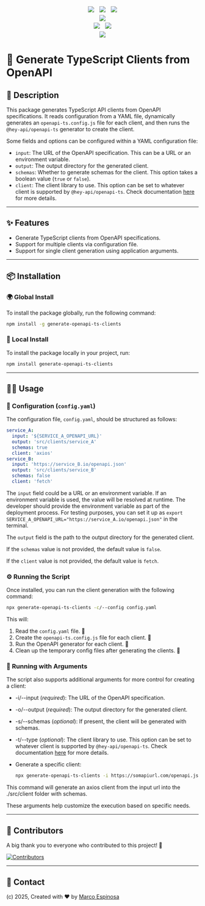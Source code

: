 <!-- Shields -->
<p align="center">
<a href="https://github.com/maekind/generate-openapi-clients/actions/workflows/ci.yaml"><img src="https://img.shields.io/github/actions/workflow/status/maekind/generate-openapi-clients/ci.yaml?label=Tests 🧪" hspace="5" vspace="2"></a>
<a href="https://github.com/maekind/generate-openapi-clients/actions/workflows/publish.yaml"><img src="https://img.shields.io/github/actions/workflow/status/maekind/generate-openapi-clients/publish.yaml?label=Publish ✨" hspace="5" vspace="2"></a>
<a href="https://www.npmjs.com/package/generate-openapi-ts-clients"><img src="https://img.shields.io/npm/v/generate-openapi-ts-clients?color=blue&label=npm" hspace="5" vspace="2"></a>
<br>  
<a href="https://github.com/maekind/generate-openapi-clients"><img src="https://img.shields.io/github/last-commit/maekind/generate-openapi-clients?color=black&label=last commit ⏳" hspace="5" vspace="2"></a>
<br>
<a href="https://github.com/maekind/generate-openapi-clients/stargazers"><img src="https://img.shields.io/github/stars/maekind/generate-openapi-clients?label=starts ⭐" hspace="5" vspace="2"></a>
<a href="https://www.npmjs.com/package/generate-openapi-ts-clients"><img src="https://img.shields.io/npm/dm/generate-openapi-ts-clients?label=downloads&color=yellow" hspace="5" vspace="2"></a>
<br>
<a href="https://ko-fi.com/maekind"><img src="https://img.shields.io/badge/buy%20me%20a%20coffee-donate-yellow.svg?label=buy me a coffee" hspace="5" vspace="2"></a>
</p>

# 🚀 Generate TypeScript Clients from OpenAPI

## 📜 Description

This package generates TypeScript API clients from OpenAPI specifications. It reads configuration from a YAML file, dynamically generates an `openapi-ts.config.js` file for each client, and then runs the `@hey-api/openapi-ts` generator to create the client.

Some fields and options can be configured within a YAML configuration file:

- `input`: The URL of the OpenAPI specification. This can be a URL or an environment variable.
- `output`: The output directory for the generated client.
- `schemas`: Whether to generate schemas for the client. This option takes a boolean value (`true` or `false`).
- `client`: The client library to use. This option can be set to whatever client is supported by `@hey-api/openapi-ts`. Check documentation [here](https://heyapi.dev/openapi-ts/clients) for more details.

---

## ✨ Features

- Generate TypeScript clients from OpenAPI specifications.
- Support for multiple clients via configuration file.
- Support for single client generation using application arguments.

---

## 📦 Installation

### 🌍 Global Install

To install the package globally, run the following command:

```bash
npm install -g generate-openapi-ts-clients
```

### 🏡 Local Install

To install the package locally in your project, run:

```bash
npm install generate-openapi-ts-clients
```

---

## 🧑‍💻 Usage

### 📝 Configuration (`config.yaml`)

The configuration file, `config.yaml`, should be structured as follows:

```yaml
service_A:
  input: '${SERVICE_A_OPENAPI_URL}'
  output: 'src/clients/service_A'
  schemas: true
  client: 'axios'
service_B:
  input: 'https://service_B.io/openapi.json'
  output: 'src/clients/service_B'
  schemas: false
  client: 'fetch'
```

The `input` field could be a URL or an environment variable. If an environment variable is used, the value will be resolved at runtime. The developer should provide the environment variable as part of the deployment process.
For testing purposes, you can set it up as `export SERVICE_A_OPENAPI_URL="https://service_A.io/openapi.json"` in the terminal.

The `output` field is the path to the output directory for the generated client.

If the `schemas` value is not provided, the default value is `false`.

If the `client` value is not provided, the default value is `fetch`.

### ⚙️ Running the Script

Once installed, you can run the client generation with the following command:

```bash
npx generate-openapi-ts-clients -c/--config config.yaml
```

This will:

1. Read the `config.yaml` file. 📖
2. Create the `openapi-ts.config.js` file for each client. 📁
3. Run the OpenAPI generator for each client. 🔄
4. Clean up the temporary config files after generating the clients. 🧹

### 🎯 Running with Arguments

The script also supports additional arguments for more control for creating a client:

- -i/--input (_required_): The URL of the OpenAPI specification.
- -o/--output (_required_): The output directory for the generated client.
- -s/--schemas (_optional_): If present, the client will be generated with schemas.
- -t/--type (_optional_): The client library to use. This option can be set to whatever client is supported by `@hey-api/openapi-ts`. Check documentation [here](https://heyapi.dev/openapi-ts/clients) for more details.

- Generate a specific client:

  ```bash
  npx generate-openapi-ts-clients -i https://somapiurl.com/openapi.json -o ./scr/client1 -s -t axios
  ```

This command will generate an axios client from the input url into the ./src/client folder with schemas.

These arguments help customize the execution based on specific needs.

---

## 🤝 Contributors

A big thank you to everyone who contributed to this project! 💖

<a href="https://github.com/maekind/generate-openapi-clients/graphs/contributors">
  <img src="https://contrib.rocks/image?repo=maekind/generate-openapi-clients" alt="Contributors" />
</a>

---

## 📧 Contact

(c) 2025, Created with ❤️ by [Marco Espinosa](mailto:marco@marcoespinosa.com)
